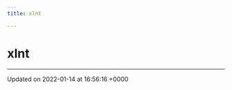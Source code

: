 ```yaml
---
title: xlnt

---
```


# xlnt








-------------------------------

Updated on 2022-01-14 at 16:56:16 +0000